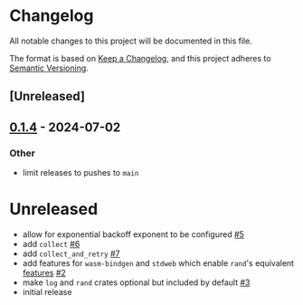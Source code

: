 # Changelog
All notable changes to this project will be documented in this file.

The format is based on [Keep a Changelog](https://keepachangelog.com/en/1.0.0/),
and this project adheres to [Semantic Versioning](https://semver.org/spec/v2.0.0.html).

## [Unreleased]

## [0.1.4](https://github.com/ifiokjr/retrier/compare/v0.1.3...v0.1.4) - 2024-07-02

### Other
- limit releases to pushes to `main`
# Unreleased

* allow for exponential backoff exponent to be configured [#5](https://github.com/softprops/again/pull/5)
* add `collect` [#6](https://github.com/softprops/again/pull/6)
* add `collect_and_retry` [#7](https://github.com/softprops/again/pull/7)
* add features for `wasm-bindgen` and `stdweb` which enable `rand`'s equivalent [features](https://github.com/rust-random/getrandom/tree/0ad1c7721455b644a775bb4647806ab631250c14#features) [#2](https://github.com/softprops/again/pull/2)
* make `log` and `rand` crates optional but included by default [#3](https://github.com/softprops/again/pull/3)
* initial release
